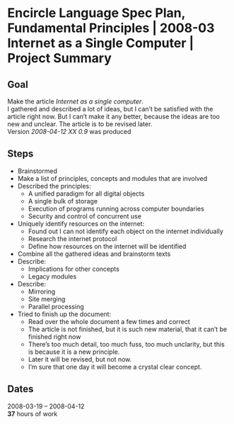 ﻿Encircle Language Spec Plan, Fundamental Principles | 2008-03 Internet as a Single Computer | Project Summary
=============================================================================================================


Goal
----

Make the article *Internet as a single computer*.  
I gathered and described a lot of ideas, but I can’t be satisfied with the article right now. But I can’t make it any better, because the ideas are too new and unclear. The article is to be revised later.  
Version *2008-04-12 XX  0.9*  was produced


Steps
-----

- Brainstormed
- Make a list of principles, concepts and modules that are involved
- Described the principles:
    - A unified paradigm for all digital objects
    - A single bulk of storage
    - Execution of programs running across computer boundaries
    - Security and control of concurrent use
- Uniquely identify resources on the internet:
    - Found out I can not identify each object on the internet individually
    - Research the internet protocol
    - Define how resources on the internet will be identified
- Combine all the gathered ideas and brainstorm texts
- Describe:
    - Implications for other concepts
    - Legacy modules
- Describe:
    - Mirroring
    - Site merging
    - Parallel processing
- Tried to finish up the document:
    - Read over the whole document a few times and correct
    - The article is not finished, but it is such new material, that it can’t be finished right now
    - There’s too much detail, too much fuss, too much unclarity, but this is because it is a new principle.
    - Later it will be revised, but not now.
    - I’m sure that one day it will become a crystal clear concept.


Dates
-----

2008-03-19 – 2008-04-12  
__37__ hours of work